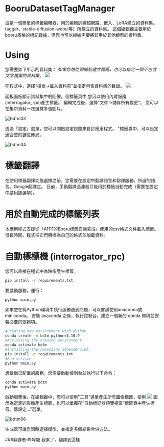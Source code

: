 # BooruDatasetTagManager
這是一個簡單的標籤編輯器，用於編輯訓練超網路、嵌入、LoRA建立的資料集。tagger、stable-diffusion-webui等）所建立的資料集。
這個編輯器主要用於booru風格的標記數據，但您也可以根據需要將其用於其他類型的資料集。

# Using
您需要如下所示的資料集：
*如果您想從頭開始建立標籤，也可以指定一個不包含文字檔案的資料集。*
![](https://user-images.githubusercontent.com/1236582/198582869-be2938a7-f7b2-4ad9-8e8c-a53604a24c2d.jpg)

在程式中，選擇“檔案->載入資料夾”並指定包含資料集的目錄。
![](https://github.com/starik222/BooruDatasetTagManager/assets/1236582/4d5a1a31-5909-4706-a3d1-980f82d58c6a)

面板面板顯示資料集中的圖像。個標籤頁中,您可以使用內建服務(interrogator_rpc)產生標籤。
編輯完成後，選擇“文件->儲存所有變更”。
您可以在集中資料一次選擇多張圖片。

![bdtm03](https://github.com/starik222/BooruDatasetTagManager/assets/1236582/72a450dd-93d9-4cef-9a73-8460c77e9b7d)

透過「設定」選單，您可以開啟設定視窗來自訂應用程式。 "標籤頁中，可以設定適合您的鍵位佈局。

![bdtm04](https://github.com/starik222/BooruDatasetTagManager/assets/1236582/2adb081f-b11c-480e-b137-1cb801d0474f)

# 標籤翻譯

在使用標籤翻譯功能選擇之前，您需要在設定中翻譯語言和翻譯服務。所選的語言。Google翻譯之。
目前，手動翻譯過濾器只能用於標籤自動完成（需要在設定中啟用該選項）。

# 用於自動完成的標籤列表

本應用程式支援從「A1111的Booru標籤自動完成」使用的csv格式文件載入標籤。很長時間，程式把它們轉換為自己的格式並加載資料。

# 自動標標機 (interrogator_rpc)

您可以直接在程式中為映像產生標籤。
```bash
pip install -r requirements.txt
```
要啟動服務，運行：
```bash
python main.py
```
如果您在純Python環境中執行服務遇到問題，可以嘗試使用anaconda或miniconda。
安裝 anaconda 之後，執行控制台，建立一個新的 conda 環境並安裝必要的依賴項。
```bash
#Creating new environment with python
conda create -n bdtm python=3.10.9
#Activating the created environment
conda activate bdtm
#Installing the necessary dependencies.
pip install -r requirements.txt
#Run service
python main.py
```
想啟動已配置的服務，您需要啟動控制台並執行以下命令：
```bash
conda activate bdtm
python main.py
```
啟動服務後，在編輯器中，您可以使用“工具”選單產生所有圖像標籤，使用 ![](https://github.com/starik222/BooruDatasetTagManager/assets/1236582/230f47f9-5cef-49bc-8b44-a67890433c42) 圖示為選定的影像產生標籤，也可以單獨在“自動標記器預覽視窗”標籤頁中產生標籤。器設定...”選單。

![bdtm06](https://github.com/starik222/BooruDatasetTagManager/assets/1236582/88c3ab34-b96e-411c-b0b9-2a92729b822c)

生成器可讓您同時選擇模型，並指定多個結果合併方法。

###翻譯者:哞哞糖
我累了，翻譯到這樣
